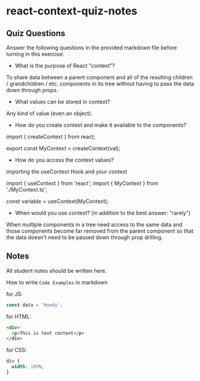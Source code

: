 # react-context-quiz-notes

## Quiz Questions

Answer the following questions in the provided markdown file before turning in this exercise:

- What is the purpose of React "context"?

To share data between a parent component and all of the resulting children / grandchildren / etc. components in its tree without having to pass the data down through props.

- What values can be stored in context?

Any kind of value (even an object).

- How do you create context and make it available to the components?

import { createContext } from react;

export const MyContext = createContext(val);

- How do you access the context values?

importing the useContext Hook and your context

import { useContext } from 'react';
import { MyContext } from './MyContext.ts';

const variable = useContext(MyContext);

- When would you use context? (in addition to the best answer: "rarely")

When multiple components in a tree need access to the same data and those components become far removed from the parent component so that the data doesn't need to be passed down through prop drilling.

## Notes

All student notes should be written here.

How to write `Code Examples` in markdown

for JS:

```javascript
const data = 'Howdy';
```

for HTML:

```html
<div>
  <p>This is text content</p>
</div>
```

for CSS:

```css
div {
  width: 100%;
}
```
